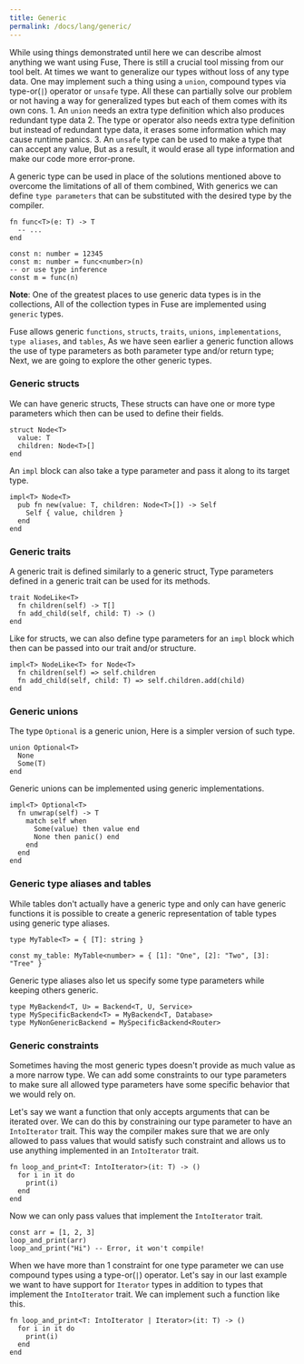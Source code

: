 ```yaml
---
title: Generic
permalink: /docs/lang/generic/
---
```


While using things demonstrated until here we can describe almost anything we want using Fuse, There is still a crucial tool missing from our tool belt. At times we want to generalize our types without loss of any type data. One may implement such a thing using a `union`, compound types via type-or(`|`) operator or `unsafe` type.
All these can partially solve our problem or not having a way for generalized types but each of them comes with its own cons.
    1. An `union` needs an extra type definition which also produces redundant type data
    2. The type or operator also needs extra type definition but instead of redundant type data, it erases some information which may cause runtime panics.
    3. An `unsafe` type can be used to make a type that can accept any value, But as a result, it would erase all type information and make our code more error-prone.

A generic type can be used in place of the solutions mentioned above to overcome the limitations of all of them combined, With generics we can define `type parameters` that can be substituted with the desired type by the compiler.

```fuse
fn func<T>(e: T) -> T
  -- ...
end

const n: number = 12345
const m: number = func<number>(n)
-- or use type inference
const m = func(n)
```

__Note__: One of the greatest places to use generic data types is in the collections, All of the collection types in Fuse are implemented using `generic` types.

Fuse allows generic `functions`, `structs`, `traits`, `unions`, `implementations`, `type aliases`, and `tables`, As we have seen earlier a generic function allows the use of type parameters as both parameter type and/or return type; Next, we are going to explore the other generic types.

### Generic structs

We can have generic structs, These structs can have one or more type parameters which then can be used to define their fields.

```fuse
struct Node<T>
  value: T
  children: Node<T>[]
end
```

An `impl` block can also take a type parameter and pass it along to its target type.

```fuse
impl<T> Node<T>
  pub fn new(value: T, children: Node<T>[]) -> Self
    Self { value, children }
  end
end
```

### Generic traits

A generic trait is defined similarly to a generic struct, Type parameters defined in a generic trait can be used for its methods.

```fuse
trait NodeLike<T>
  fn children(self) -> T[]
  fn add_child(self, child: T) -> ()
end
```

Like for structs, we can also define type parameters for an `impl` block which then can be passed into our trait and/or structure.

```fuse
impl<T> NodeLike<T> for Node<T>
  fn children(self) => self.children
  fn add_child(self, child: T) => self.children.add(child)
end
```

### Generic unions

The type `Optional` is a generic union, Here is a simpler version of such type.

```fuse
union Optional<T>
  None
  Some(T)
end
```

Generic unions can be implemented using generic implementations.

```fuse
impl<T> Optional<T>
  fn unwrap(self) -> T
    match self when
      Some(value) then value end
      None then panic() end
    end
  end
end
```

### Generic type aliases and tables

While tables don't actually have a generic type and only can have generic functions it is possible to create a generic representation of table types using generic type aliases.

```fuse
type MyTable<T> = { [T]: string }

const my_table: MyTable<number> = { [1]: "One", [2]: "Two", [3]: "Tree" }
```

Generic type aliases also let us specify some type parameters while keeping others generic.

```fuse
type MyBackend<T, U> = Backend<T, U, Service>
type MySpecificBackend<T> = MyBackend<T, Database>
type MyNonGenericBackend = MySpecificBackend<Router>
```

### Generic constraints

Sometimes having the most generic types doesn't provide as much value as a more narrow type. We can add some constraints to our type parameters to make sure all allowed type parameters have some specific behavior that we would rely on.

Let's say we want a function that only accepts arguments that can be iterated over. We can do this by constraining our type parameter to have an `IntoIterator` trait. This way the compiler makes sure that we are only allowed to pass values that would satisfy such constraint and allows us to use anything implemented in an `IntoIterator` trait.

```fuse
fn loop_and_print<T: IntoIterator>(it: T) -> ()
  for i in it do
    print(i)
  end
end
```

Now we can only pass values that implement the `IntoIterator` trait.

```fuse
const arr = [1, 2, 3]
loop_and_print(arr)
loop_and_print("Hi") -- Error, it won't compile!
```

When we have more than 1 constraint for one type parameter we can use compound types using a type-or(`|`) operator. Let's say in our last example we want to have support for `Iterator` types in addition to types that implement the `IntoIterator` trait. We can implement such a function like this.

```fuse
fn loop_and_print<T: IntoIterator | Iterator>(it: T) -> ()
  for i in it do
    print(i)
  end
end
```
